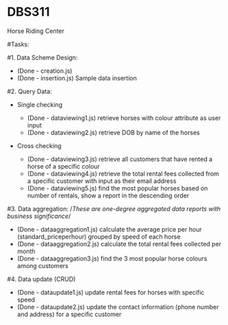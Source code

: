 # DBS311
 Horse Riding Center

#Tasks:

#1. Data Scheme Design:
- (Done - creation.js)
- (Done - insertion.js) Sample data insertion

 #2. Query Data:
- Single checking
	- (Done - dataviewing1.js) retrieve horses with colour attribute as user input
	- (Done - dataviewing2.js) retrieve DOB by name of the horses

- Cross checking
	- (Done - dataviewing3.js) retrieve all customers that have rented a horse of a specific colour
	- (Done - dataviewing4.js) retrieve the total rental fees collected from a specific customer with input as their email address
	- (Done - dataviewing5.js) find the most popular horses based on number of rentals, show a report in the descending order

 #3. Data aggregation: /*These are one-degree aggregated data reports with business significance*/
 - (Done - dataaggregation1.js) calculate the average price per hour (standard_priceperhour) grouped by speed of each horse
 - (Done - dataaggregation2.js) calculate the total rental fees collected per month
 - (Done - dataaggregation3.js) find the 3 most popular horse colours among customers

#4. Data update (CRUD)
- (Done - dataupdate1.js) update rental fees for horses with specific speed
- (Done - dataupdate2.js) update the contact information (phone number and address) for a specific customer
